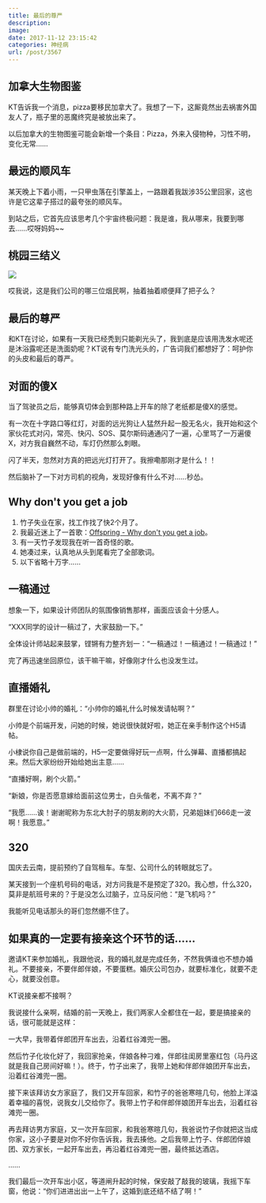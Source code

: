 ```yaml
---
title: 最后的尊严
description: 
image: 
date: 2017-11-12 23:15:42
categories: 神经病
url: /post/3567
---
```


## 加拿大生物图鉴

KT告诉我一个消息，pizza要移民加拿大了。我想了一下，这厮竟然出去祸害外国友人了，瓶子里的恶魔终究是被放出来了。

以后加拿大的生物图鉴可能会新增一个条目：Pizza，外来入侵物种，习性不明，变化无常……

## 最远的顺风车

某天晚上下着小雨，一只甲虫落在引擎盖上，一路跟着我跋涉35公里回家，这也许是它这辈子搭过的最夸张的顺风车。

到站之后，它首先应该思考几个宇宙终极问题：我是谁，我从哪来，我要到哪去……哎呀妈妈~~

## 桃园三结义

![](https://cdn.victor42.work/posts/2017-10/10-31/1.jpg)

哎我说，这是我们公司的哪三位烟民啊，抽着抽着顺便拜了把子么？

## 最后的尊严

和KT在讨论，如果有一天我已经秃到只能剃光头了，我到底是应该用洗发水呢还是沐浴露呢还是洗面奶呢？KT说有专门洗光头的，广告词我们都想好了：呵护你的头皮和最后的尊严。

## 对面的傻X

当了驾驶员之后，能够真切体会到那种路上开车的除了老纸都是傻X的感觉。

有一次在十字路口等红灯，对面的远光狗让人猛然升起一股无名火，我开始和这个家伙花式对闪，常亮、快闪、SOS、莫尔斯码通通闪了一遍，心里骂了一万遍傻X，对方我自巍然不动，车灯仍然那么刺眼。

闪了半天，忽然对方真的把远光灯打开了。我擦嘞那刚才是什么！！

然后脑补了一下对方司机的视角，发现好像有什么不对……秒怂。

## Why don't you get a job

1. 竹子失业在家，找工作找了快2个月了。
2. 我最近迷上了一首歌：[Offspring - Why don't you get a job](http://music.163.com/#/song?id=21965156)。
3. 有一天竹子发现我在听一首奇怪的歌。
4. 她凑过来，认真地从头到尾看完了全部歌词。
5. 以下省略十万字……

## 一稿通过

想象一下，如果设计师团队的氛围像销售那样，画面应该会十分感人。

“XXX同学的设计一稿过了，大家鼓励一下。”

全体设计师站起来鼓掌，铿锵有力整齐划一：“一稿通过！一稿通过！一稿通过！”

完了再迅速坐回原位，该干嘛干嘛，好像刚才什么也没发生过。

## 直播婚礼

群里在讨论小帅的婚礼：“小帅你的婚礼什么时候发请帖啊？”

小帅是个前端开发，问她的时候，她说很快就好啦，她正在亲手制作这个H5请帖。

小棣说你自己是做前端的，H5一定要做得好玩一点啊，什么弹幕、直播都搞起来。然后大家纷纷开始给她出主意……

“直播好啊，刷个火箭。”

“新娘，你是否愿意嫁给面前这位男士，白头偕老，不离不弃？”

“我愿……诶！谢谢昵称为东北大肘子的朋友刷的大火箭，兄弟姐妹们666走一波啊！我愿意。”

## 320

国庆去云南，提前预约了自驾租车。车型、公司什么的转眼就忘了。

某天接到一个座机号码的电话，对方问我是不是预定了320。我心想，什么320，莫非是航班号来的？于是没怎么过脑子，立马反问他：“是飞机吗？”

我能听见电话那头的哥们忽然绷不住了。

## 如果真的一定要有接亲这个环节的话……

邀请KT来参加婚礼，我跟他说，我的婚礼就是完成任务，不然我俩谁也不想办婚礼。不要接亲，不要伴郎伴娘，不要蛋糕。婚庆公司包办，就要标准化，就要不走心，就要没创意。

KT说接亲都不接啊？

我说接什么亲啊，结婚的前一天晚上，我们两家人全都住在一起，要是搞接亲的话，很可能就是这样：

一大早，我带着伴郎团开车出去，沿着红谷滩兜一圈。

然后竹子化妆化好了，我回家抢亲，伴娘各种刁难，伴郎往闺房里塞红包（马丹这就是我自己房间好嘛！）。终于，竹子出来了，我带上她和伴郎伴娘团开车出去，沿着红谷滩兜一圈。

接下来该拜访女方家庭了，我们又开车回家，和竹子的爸爸寒暄几句，他脸上洋溢着幸福的喜悦，说我女儿交给你了。我带上竹子和伴郎伴娘团开车出去，沿着红谷滩兜一圈。

再去拜访男方家庭，又一次开车回家，和我爸寒暄几句，我爸说竹子你就把这当成你家，这小子要是对你不好你告诉我，我去揍他。之后我带上竹子、伴郎团伴娘团、双方家长，一起开车出去，再沿着红谷滩兜一圈，最终抵达酒店。

……

我们最后一次开车出小区，等道闸升起的时候，保安敲了敲我的玻璃，我摇下车窗，他说：“你们进进出出一上午了，这婚到底还结不结了啊！”